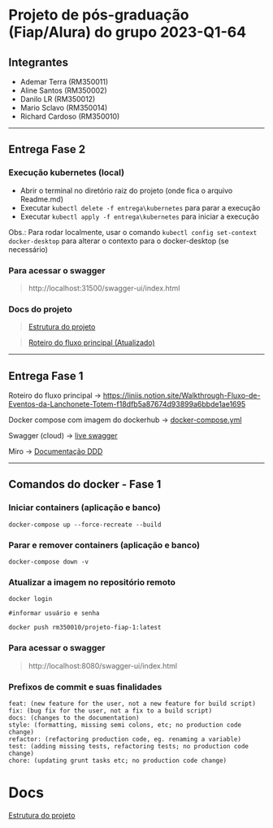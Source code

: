 # Projeto de pós-graduação (Fiap/Alura) do grupo 2023-Q1-64
## Integrantes

- Ademar Terra (RM350011)
- Aline Santos (RM350002)
- Danilo LR (RM350012)
- Mario Sclavo (RM350014)
- Richard Cardoso (RM350010)

---
## Entrega Fase 2

### Execução kubernetes (local)

* Abrir o terminal no diretório raiz do projeto (onde fica o arquivo Readme.md)
* Executar ```kubectl delete -f entrega\kubernetes``` para parar a execução
* Executar ```kubectl apply -f entrega\kubernetes``` para iniciar a execução

Obs.: Para rodar localmente, usar o comando ```kubectl config set-context docker-desktop``` 
para alterar o contexto para o docker-desktop (se necessário)

### Para acessar o swagger

> http://localhost:31500/swagger-ui/index.html

### Docs do projeto

>[Estrutura do projeto](ESTRUTURA.md)

>[Roteiro do fluxo principal (Atualizado)](https://liniis.notion.site/Walkthrough-Fluxo-de-Eventos-da-Lanchonete-Totem-f18dfb5a87674d93899a6bbde1ae1695)

---
## Entrega Fase 1

Roteiro do fluxo principal -> https://liniis.notion.site/Walkthrough-Fluxo-de-Eventos-da-Lanchonete-Totem-f18dfb5a87674d93899a6bbde1ae1695

Docker compose com imagem do dockerhub -> [docker-compose.yml](entrega/docker-compose.yml)

Swagger (cloud) -> [live swagger](https://projeto-fiap-64.cloud/swagger-ui/index.html#/)

Miro -> [Documentação DDD](https://miro.com/app/board/uXjVMJnebyw=/)

---
## Comandos do docker - Fase 1
### Iniciar containers (aplicação e banco)
```
docker-compose up --force-recreate --build
```
### Parar e remover containers (aplicação e banco)
```
docker-compose down -v
```
### Atualizar a imagem no repositório remoto
```
docker login

#informar usuário e senha

docker push rm350010/projeto-fiap-1:latest
```
### Para acessar o swagger

> http://localhost:8080/swagger-ui/index.html

### Prefixos de commit e suas finalidades
```
feat: (new feature for the user, not a new feature for build script)
fix: (bug fix for the user, not a fix to a build script)
docs: (changes to the documentation)
style: (formatting, missing semi colons, etc; no production code change)
refactor: (refactoring production code, eg. renaming a variable)
test: (adding missing tests, refactoring tests; no production code change)
chore: (updating grunt tasks etc; no production code change)
```

# Docs

[Estrutura do projeto](ESTRUTURA.md)
